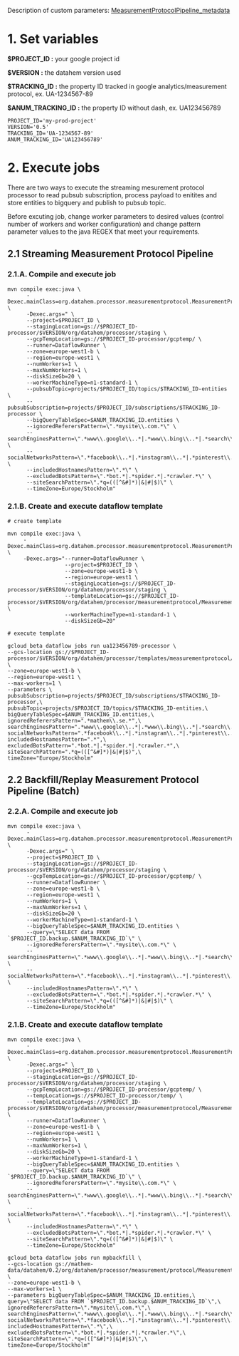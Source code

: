Description of custom parameters: [MeasurementProtocolPipeline_metadata](./MeasurementProtocolPipeline_metadata)

# 1. Set variables

**$PROJECT_ID :** your google project id

**$VERSION :** the datahem version used

**$TRACKING_ID :** the property ID tracked in google analytics/measurement protocol, ex. UA-1234567-89

**$ANUM_TRACKING_ID :** the property ID without dash, ex. UA123456789

```shell
PROJECT_ID='my-prod-project'
VERSION='0.5'
TRACKING_ID='UA-1234567-89'
ANUM_TRACKING_ID='UA123456789'
```

# 2. Execute jobs

There are two ways to execute the streaming mesurement protocol processor to read pubsub subscription, process payload to enitites and store entities to bigquery and publish to pubsub topic. 

Before excuting job, change worker parameters to desired values (control number of workers and worker configuration) and change pattern parameter values to the java REGEX that meet your requirements.

## 2.1 Streaming Measurement Protocol Pipeline

### 2.1.A. Compile and execute job
```shell
mvn compile exec:java \
      -Dexec.mainClass=org.datahem.processor.measurementprotocol.MeasurementProtocolPipeline \
      -Dexec.args=" \
      --project=$PROJECT_ID \
      --stagingLocation=gs://$PROJECT_ID-processor/$VERSION/org/datahem/processor/staging \
      --gcpTempLocation=gs://$PROJECT_ID-processor/gcptemp/ \
      --runner=DataflowRunner \
      --zone=europe-west1-b \
      --region=europe-west1 \
      --numWorkers=1 \
      --maxNumWorkers=1 \
      --diskSizeGb=20 \
      --workerMachineType=n1-standard-1 \
      --pubsubTopic=projects/$PROJECT_ID/topics/$TRACKING_ID-entities \
      --pubsubSubscription=projects/$PROJECT_ID/subscriptions/$TRACKING_ID-processor \
      --bigQueryTableSpec=$ANUM_TRACKING_ID.entities \
      --ignoredReferersPattern=\".*mysite\\.com.*\" \
      --searchEnginesPattern=\".*www\\.google\\..*|.*www\\.bing\\..*|.*search\\.yahoo\\..*\" \
      --socialNetworksPattern=\".*facebook\\..*|.*instagram\\..*|.*pinterest\\..*|.*youtube\\..*|.*linkedin\\..*|.*twitter\\..*\" \
      --includedHostnamesPattern=\".*\" \
      --excludedBotsPattern=\".*bot.*|.*spider.*|.*crawler.*\" \
      --siteSearchPattern=\".*q=(([^&#]*)|&|#|$)\" \
      --timeZone=Europe/Stockholm"
```

### 2.1.B. Create and execute dataflow template

```shell
# create template

mvn compile exec:java \
     -Dexec.mainClass=org.datahem.processor.measurementprotocol.MeasurementProtocolPipeline \
     -Dexec.args="--runner=DataflowRunner \
                  --project=$PROJECT_ID \
                  --zone=europe-west1-b \
                  --region=europe-west1 \
                  --stagingLocation=gs://$PROJECT_ID-processor/$VERSION/org/datahem/processor/staging \
                  --templateLocation=gs://$PROJECT_ID-processor/$VERSION/org/datahem/processor/measurementprotocol/MeasurementProtocolPipeline \
                  --workerMachineType=n1-standard-1 \
                  --diskSizeGb=20"
```

```shell
# execute template

gcloud beta dataflow jobs run ua123456789-processor \
--gcs-location gs://$PROJECT_ID-processor/$VERSION/org/datahem/processor/templates/measurementprotocol/MeasurementProtocolPipeline \
--zone=europe-west1-b \
--region=europe-west1 \
--max-workers=1 \
--parameters \
pubsubSubscription=projects/$PROJECT_ID/subscriptions/$TRACKING_ID-processor,\
pubsubTopic=projects/$PROJECT_ID/topics/$TRACKING_ID-entities,\
bigQueryTableSpec=$ANUM_TRACKING_ID.entities,\
ignoredReferersPattern=".*mathem\\.se.*",\
searchEnginesPattern=".*www\\.google\\..*|.*www\\.bing\\..*|.*search\\.yahoo\\..*",\
socialNetworksPattern=".*facebook\\..*|.*instagram\\..*|.*pinterest\\..*|.*youtube\\..*|.*linkedin\\..*|.*twitter\\..*",\
includedHostnamesPattern=".*",\
excludedBotsPattern=".*bot.*|.*spider.*|.*crawler.*",\
siteSearchPattern=".*q=(([^&#]*)|&|#|$)",\
timeZone="Europe/Stockholm"
```

## 2.2 Backfill/Replay Measurement Protocol Pipeline (Batch)


### 2.2.A. Compile and execute job
```shell
mvn compile exec:java \
      -Dexec.mainClass=org.datahem.processor.measurementprotocol.MeasurementProtocolBackfillPipeline \
      -Dexec.args=" \
      --project=$PROJECT_ID \
      --stagingLocation=gs://$PROJECT_ID-processor/$VERSION/org/datahem/processor/staging \
      --gcpTempLocation=gs://$PROJECT_ID-processor/gcptemp/ \
      --runner=DataflowRunner \
      --zone=europe-west1-b \
      --region=europe-west1 \
      --numWorkers=1 \
      --maxNumWorkers=1 \
      --diskSizeGb=20 \
      --workerMachineType=n1-standard-1 \
      --bigQueryTableSpec=$ANUM_TRACKING_ID.entities \
      --query=\"SELECT data FROM `$PROJECT_ID.backup.$ANUM_TRACKING_ID`\" \
      --ignoredReferersPattern=\".*mysite\\.com.*\" \
      --searchEnginesPattern=\".*www\\.google\\..*|.*www\\.bing\\..*|.*search\\.yahoo\\..*\" \
      --socialNetworksPattern=\".*facebook\\..*|.*instagram\\..*|.*pinterest\\..*|.*youtube\\..*|.*linkedin\\..*|.*twitter\\..*\" \
      --includedHostnamesPattern=\".*\" \
      --excludedBotsPattern=\".*bot.*|.*spider.*|.*crawler.*\" \
      --siteSearchPattern=\".*q=(([^&#]*)|&|#|$)\" \
      --timeZone=Europe/Stockholm"
```

### 2.1.B. Create and execute dataflow template
```shell
mvn compile exec:java \
      -Dexec.mainClass=org.datahem.processor.measurementprotocol.MeasurementProtocolBackfillPipeline \
      -Dexec.args=" \
      --project=$PROJECT_ID \
      --stagingLocation=gs://$PROJECT_ID-processor/$VERSION/org/datahem/processor/staging \
      --gcpTempLocation=gs://$PROJECT_ID-processor/gcptemp/ \
      --tempLocation=gs://$PROJECT_ID-processor/temp/ \
      --templateLocation=gs://$PROJECT_ID-processor/$VERSION/org/datahem/processor/measurementprotocol/MeasurementProtocolBackfillPipeline \
      --runner=DataflowRunner \
      --zone=europe-west1-b \
      --region=europe-west1 \
      --numWorkers=1 \
      --maxNumWorkers=1 \
      --diskSizeGb=20 \
      --workerMachineType=n1-standard-1 \
      --bigQueryTableSpec=$ANUM_TRACKING_ID.entities \
      --query=\"SELECT data FROM `$PROJECT_ID.backup.$ANUM_TRACKING_ID`\" \
      --ignoredReferersPattern=\".*mysite\\.com.*\" \
      --searchEnginesPattern=\".*www\\.google\\..*|.*www\\.bing\\..*|.*search\\.yahoo\\..*\" \
      --socialNetworksPattern=\".*facebook\\..*|.*instagram\\..*|.*pinterest\\..*|.*youtube\\..*|.*linkedin\\..*|.*twitter\\..*\" \
      --includedHostnamesPattern=\".*\" \
      --excludedBotsPattern=\".*bot.*|.*spider.*|.*crawler.*\" \
      --siteSearchPattern=\".*q=(([^&#]*)|&|#|$)\" \
      --timeZone=Europe/Stockholm"
```

```shell
gcloud beta dataflow jobs run mpbackfill \
--gcs-location gs://mathem-data/datahem/0.2/org/datahem/processor/measurement/protocol/MeasurementProtocolPipeline \
--zone=europe-west1-b \
--max-workers=1 \
--parameters bigQueryTableSpec=$ANUM_TRACKING_ID.entities,\
query=\"SELECT data FROM `$PROJECT_ID.backup.$ANUM_TRACKING_ID`\",\
ignoredReferersPattern=\".*mysite\\.com.*\",\
searchEnginesPattern=\".*www\\.google\\..*|.*www\\.bing\\..*|.*search\\.yahoo\\..*\",\
socialNetworksPattern=\".*facebook\\..*|.*instagram\\..*|.*pinterest\\..*|.*youtube\\..*|.*linkedin\\..*|.*twitter\\..*\",\
includedHostnamesPattern=\".*\",\
excludedBotsPattern=\".*bot.*|.*spider.*|.*crawler.*\",\
siteSearchPattern=\".*q=(([^&#]*)|&|#|$)\",\
timeZone=Europe/Stockholm"
```

